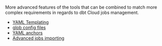 More advanced features of the tools that can be combined to match more complex requirements in regards to dbt Cloud jobs management.

- [YAML Templating](templating.md)
- [glob config files](glob_config_files.md)
- [YAML anchors](yaml_anchors.md)
- [Advanced jobs importing](jobs_importing.md)
